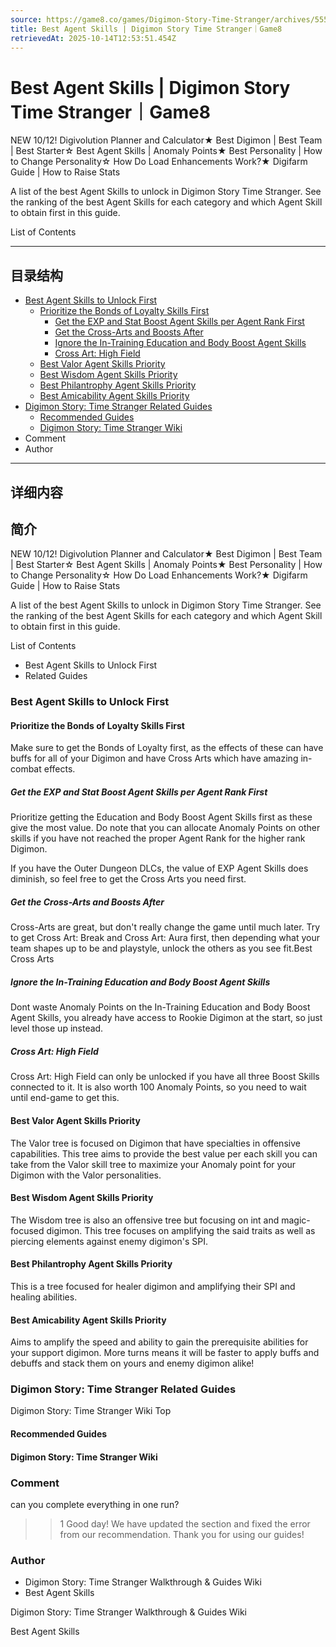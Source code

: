```yaml
---
source: https://game8.co/games/Digimon-Story-Time-Stranger/archives/555291
title: Best Agent Skills | Digimon Story Time Stranger｜Game8
retrievedAt: 2025-10-14T12:53:51.454Z
---
```


# Best Agent Skills | Digimon Story Time Stranger｜Game8

NEW 10/12! Digivolution Planner and Calculator★ Best Digimon | Best Team | Best Starter☆ Best Agent Skills | Anomaly Points★ Best Personality | How to Change Personality☆ How Do Load Enhancements Work?★ Digifarm Guide | How to Raise Stats

A list of the best Agent Skills to unlock in Digimon Story Time Stranger. See the ranking of the best Agent Skills for each category and which Agent Skill to obtain first in this guide.

List of Contents

---

## 目录结构

  - [Best Agent Skills to Unlock First](#hl_1)
    - [Prioritize the Bonds of Loyalty Skills First](#hm_1)
      - [Get the EXP and Stat Boost Agent Skills per Agent Rank First](#hs_101)
      - [Get the Cross-Arts and Boosts After](#hs_102)
      - [Ignore the In-Training Education and Body Boost Agent Skills](#hs_103)
      - [Cross Art: High Field](#hs_104)
    - [Best Valor Agent Skills Priority](#hm_2)
    - [Best Wisdom Agent Skills Priority](#hm_3)
    - [Best Philantrophy Agent Skills Priority](#hm_4)
    - [Best Amicability Agent Skills Priority](#hm_5)
  - [Digimon Story: Time Stranger Related Guides](#hl_2)
    - [Recommended Guides](#hm_6)
    - [Digimon Story: Time Stranger Wiki](#hm_7)
  - Comment
  - Author

---

## 详细内容

## 简介

NEW 10/12! Digivolution Planner and Calculator★ Best Digimon | Best Team | Best Starter☆ Best Agent Skills | Anomaly Points★ Best Personality | How to Change Personality☆ How Do Load Enhancements Work?★ Digifarm Guide | How to Raise Stats

A list of the best Agent Skills to unlock in Digimon Story Time Stranger. See the ranking of the best Agent Skills for each category and which Agent Skill to obtain first in this guide.

List of Contents

- Best Agent Skills to Unlock First
- Related Guides

### Best Agent Skills to Unlock First



#### Prioritize the Bonds of Loyalty Skills First

Make sure to get the Bonds of Loyalty first, as the effects of these can have buffs for all of your Digimon and have Cross Arts which have amazing in-combat effects.

##### Get the EXP and Stat Boost Agent Skills per Agent Rank First

Prioritize getting the Education and Body Boost Agent Skills first as these give the most value. Do note that you can allocate Anomaly Points on other skills if you have not reached the proper Agent Rank for the higher rank Digimon.

If you have the Outer Dungeon DLCs, the value of EXP Agent Skills does diminish, so feel free to get the Cross Arts you need first.

##### Get the Cross-Arts and Boosts After

Cross-Arts are great, but don't really change the game until much later. Try to get Cross Art: Break and Cross Art: Aura first, then depending what your team shapes up to be and playstyle, unlock the others as you see fit.Best Cross Arts

##### Ignore the In-Training Education and Body Boost Agent Skills

Dont waste Anomaly Points on the In-Training Education and Body Boost Agent Skills, you already have access to Rookie Digimon at the start, so just level those up instead.

##### Cross Art: High Field

Cross Art: High Field can only be unlocked if you have all three Boost Skills connected to it. It is also worth 100 Anomaly Points, so you need to wait until end-game to get this.

#### Best Valor Agent Skills Priority

The Valor tree is focused on Digimon that have specialties in offensive capabilities. This tree aims to provide the best value per each skill you can take from the Valor skill tree to maximize your Anomaly point for your Digimon with the Valor personalities.

#### Best Wisdom Agent Skills Priority

The Wisdom tree is also an offensive tree but focusing on int and magic-focused digimon. This tree focuses on amplifying the said traits as well as piercing elements against enemy digimon's SPI.

#### Best Philantrophy Agent Skills Priority

This is a tree focused for healer digimon and amplifying their SPI and healing abilities.

#### Best Amicability Agent Skills Priority

Aims to amplify the speed and ability to gain the prerequisite abilities for your support digimon. More turns means it will be faster to apply buffs and debuffs and stack them on yours and enemy digimon alike!

### Digimon Story: Time Stranger Related Guides

Digimon Story: Time Stranger Wiki Top

#### Recommended Guides



#### Digimon Story: Time Stranger Wiki



### Comment

can you complete everything in one run?

>>1 Good day! We have updated the section and fixed the error from our recommendation. Thank you for using our guides!

### Author

- Digimon Story: Time Stranger Walkthrough & Guides Wiki
- Best Agent Skills

Digimon Story: Time Stranger Walkthrough & Guides Wiki

Best Agent Skills
